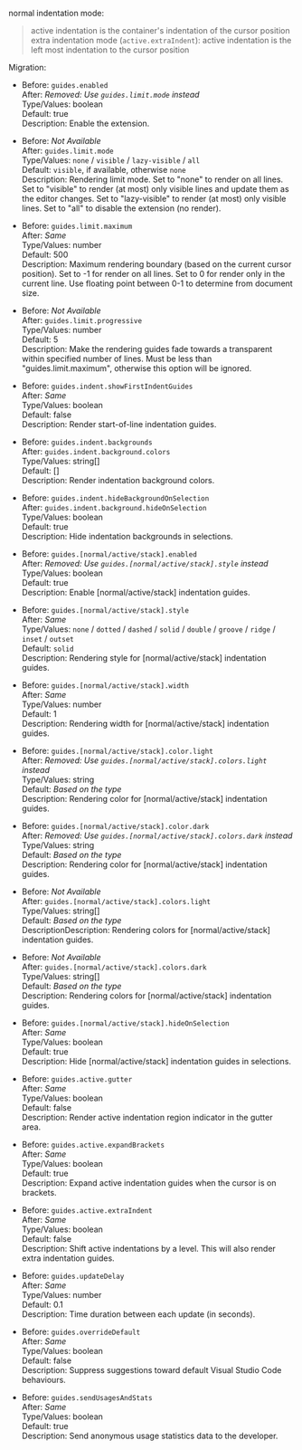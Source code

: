 normal indentation mode:
  > active indentation is the container's indentation of the cursor position
extra indentation mode (`active.extraIndent`):
  > active indentation is the left most indentation to the cursor position

Migration:

- Before: `guides.enabled`  
After: *Removed: Use `guides.limit.mode` instead*  
Type/Values: boolean  
Default: true  
Description: Enable the extension.

- Before: *Not Available*  
After: `guides.limit.mode`  
Type/Values: `none` / `visible` / `lazy-visible` / `all`   
Default: `visible`, if available, otherwise `none`  
Description: Rendering limit mode.
Set to "none" to render on all lines.
Set to "visible" to render (at most) only visible lines and update them as the editor changes.
Set to "lazy-visible" to render (at most) only visible lines.
Set to "all" to disable the extension (no render).

- Before: `guides.limit.maximum`  
After: *Same*  
Type/Values: number  
Default: 500  
Description: Maximum rendering boundary (based on the current cursor position).
Set to -1 for render on all lines.
Set to 0 for render only in the current line.
Use floating point between 0-1 to determine from document size.

- Before: *Not Available*  
After: `guides.limit.progressive`  
Type/Values: number  
Default: 5  
Description: Make the rendering guides fade towards a transparent within specified number of lines.
Must be less than "guides.limit.maximum", otherwise this option will be ignored.

- Before: `guides.indent.showFirstIndentGuides`  
After: *Same*  
Type/Values: boolean  
Default: false  
Description: Render start-of-line indentation guides.

- Before: `guides.indent.backgrounds`  
After: `guides.indent.background.colors`  
Type/Values: string[]  
Default: []  
Description: Render indentation background colors.

- Before: `guides.indent.hideBackgroundOnSelection`  
After: `guides.indent.background.hideOnSelection`  
Type/Values: boolean  
Default: true  
Description: Hide indentation backgrounds in selections.

- Before: `guides.[normal/active/stack].enabled`  
After: *Removed: Use `guides.[normal/active/stack].style` instead*  
Type/Values: boolean  
Default: true  
Description: Enable [normal/active/stack] indentation guides.

- Before: `guides.[normal/active/stack].style`  
After: *Same*  
Type/Values: `none` / `dotted` / `dashed` / `solid` / `double` / `groove` / `ridge` / `inset` / `outset`  
Default: `solid`  
Description: Rendering style for [normal/active/stack] indentation guides.

- Before: `guides.[normal/active/stack].width`  
After: *Same*  
Type/Values: number  
Default: 1  
Description: Rendering width for [normal/active/stack] indentation guides.

- Before: `guides.[normal/active/stack].color.light`  
After: *Removed: Use `guides.[normal/active/stack].colors.light` instead*  
Type/Values: string  
Default: *Based on the type*  
Description: Rendering color for [normal/active/stack] indentation guides.

- Before: `guides.[normal/active/stack].color.dark`  
After: *Removed: Use `guides.[normal/active/stack].colors.dark` instead*  
Type/Values: string  
Default: *Based on the type*  
Description: Rendering color for [normal/active/stack] indentation guides.

- Before: *Not Available*  
After: `guides.[normal/active/stack].colors.light`  
Type/Values: string[]  
Default: *Based on the type*  
DescriptionDescription: Rendering colors for [normal/active/stack] indentation guides.

- Before: *Not Available*  
After: `guides.[normal/active/stack].colors.dark`  
Type/Values: string[]  
Default: *Based on the type*  
Description: Rendering colors for [normal/active/stack] indentation guides.

- Before: `guides.[normal/active/stack].hideOnSelection`  
After: *Same*  
Type/Values: boolean  
Default: true  
Description: Hide [normal/active/stack] indentation guides in selections.

- Before: `guides.active.gutter`  
After: *Same*  
Type/Values: boolean  
Default: false  
Description: Render active indentation region indicator in the gutter area.

- Before: `guides.active.expandBrackets`  
After: *Same*  
Type/Values: boolean  
Default: true  
Description: Expand active indentation guides when the cursor is on brackets.

- Before: `guides.active.extraIndent`  
After: *Same*  
Type/Values: boolean  
Default: false  
Description: Shift active indentations by a level.
This will also render extra indentation guides.

- Before: `guides.updateDelay`  
After: *Same*  
Type/Values: number  
Default: 0.1  
Description: Time duration between each update (in seconds).

- Before: `guides.overrideDefault`  
After: *Same*  
Type/Values: boolean  
Default: false  
Description: Suppress suggestions toward default Visual Studio Code behaviours.

- Before: `guides.sendUsagesAndStats`  
After: *Same*  
Type/Values: boolean  
Default: true  
Description: Send anonymous usage statistics data to the developer.
